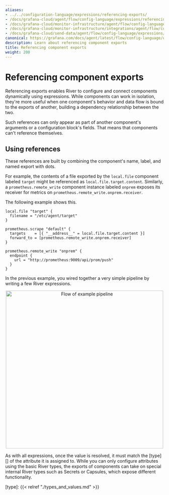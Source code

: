```yaml
---
aliases:
- ../../configuration-language/expressions/referencing-exports/
- /docs/grafana-cloud/agent/flow/config-language/expressions/referencing_exports/
- /docs/grafana-cloud/monitor-infrastructure/agent/flow/config-language/expressions/referencing_exports/
- /docs/grafana-cloud/monitor-infrastructure/integrations/agent/flow/config-language/expressions/referencing_exports/
- /docs/grafana-cloud/send-data/agent/flow/config-language/expressions/referencing_exports/
canonical: https://grafana.com/docs/agent/latest/flow/config-language/expressions/referencing_exports/
description: Learn about referencing component exports
title: Referencing component exports
weight: 200
---
```


# Referencing component exports

Referencing exports enables River to configure and connect components dynamically using expressions.
While components can work in isolation, they're more useful when one component's behavior and data flow is bound to the exports of another,
building a dependency relationship between the two.

Such references can only appear as part of another component's arguments or a configuration block's fields.
That means that components can't reference themselves.

## Using references

These references are built by combining the component's name, label, and named export with dots.

For example, the contents of a file exported by the `local.file` component labeled `target` might be referenced as `local.file.target.content`.
Similarly, a `prometheus.remote_write` component instance labeled `onprem` exposes its receiver for metrics on `prometheus.remote_write.onprem.receiver`.

The following example shows this.

```river
local.file "target" {
  filename = "/etc/agent/target"
}

prometheus.scrape "default" {
  targets    = [{ "__address__" = local.file.target.content }]
  forward_to = [prometheus.remote_write.onprem.receiver]
}

prometheus.remote_write "onprem" {
  endpoint {
    url = "http://prometheus:9009/api/prom/push"
  }
}
```

In the previous example, you wired together a very simple pipeline by writing a few River expressions.

<p align="center">
<img src="../../../../assets/flow_referencing_exports_diagram.svg" alt="Flow of example pipeline" width="500" />
</p>

As with all expressions, once the value is resolved, it must match the [type][] of the attribute it is assigned to.
While you can only configure attributes using the basic River types,
the exports of components can take on special internal River types such as Secrets or Capsules, which expose different functionality.

[type]: {{< relref "./types_and_values.md" >}}
